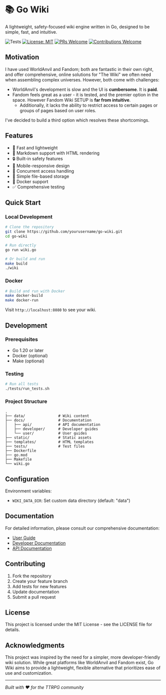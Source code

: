 # 📚 Go Wiki

A lightweight, safety-focused wiki engine written in Go, designed to be simple, fast, and intuitive.

![Tests](https://github.com/github/docs/actions/workflows/test.yml/badge.svg)
[![License: MIT](https://img.shields.io/badge/License-MIT-yellow.svg)](https://opensource.org/licenses/MIT)
[![PRs Welcome](https://img.shields.io/badge/PRs-welcome-brightgreen.svg)](http://makeapullrequest.com)
[![Contributions Welcome](https://img.shields.io/badge/contributions-welcome-brightgreen.svg?style=flat)](https://github.com/yourusername/blazingly-fast-dev/issues)

## Motivation

I have used WorldAnvil and Fandom; both are fantastic in their own right, and offer comprehensive,
online solutions for "The Wiki" we often need when assembling complex universes.
However, both come with challenges:

* WorldAnvil's development is slow and the UI is **cumbersome**. It is **paid**.
* Fandom feels great as a user - it is tested, and the premier option in the space. However Fandom Wiki SETUP is **far from intuitive**.
  * Additionally, it lacks the ability to restrict access to certain pages or groups of pages based on user roles.

I've decided to build a third option which resolves these shortcomings.

## Features

- 🚀 Fast and lightweight
- 📝 Markdown support with HTML rendering
- 🔒 Built-in safety features
- 📱 Mobile-responsive design
- 🔄 Concurrent access handling
- 💾 Simple file-based storage
- 🐳 Docker support
- ✅ Comprehensive testing

## Quick Start

### Local Development

```bash
# Clone the repository
git clone https://github.com/yourusername/go-wiki.git
cd go-wiki

# Run directly
go run wiki.go

# Or build and run
make build
./wiki
```

### Docker

```bash
# Build and run with Docker
make docker-build
make docker-run
```

Visit `http://localhost:8080` to see your wiki.

## Development

### Prerequisites

- Go 1.20 or later
- Docker (optional)
- Make (optional)

### Testing

```bash
# Run all tests
./tests/run_tests.sh
```

### Project Structure

```
.
├── data/               # Wiki content
├── docs/               # Documentation
│   ├── api/            # API documentation
│   ├── developer/      # Developer guides
│   └── user/           # User guides
├── static/             # Static assets
├── templates/          # HTML templates
├── tests/              # Test files
├── Dockerfile
├── go.mod
├── Makefile
└── wiki.go
```

## Configuration

Environment variables:
- `WIKI_DATA_DIR`: Set custom data directory (default: "data")

## Documentation

For detailed information, please consult our comprehensive documentation:

* [User Guide](./docs/user/index.md)
* [Developer Documentation](./docs/developer/index.md)
* [API Documentation](./docs/api/index.md)

## Contributing

1. Fork the repository
2. Create your feature branch
3. Add tests for new features
4. Update documentation
5. Submit a pull request

## License

This project is licensed under the MIT License - see the LICENSE file for details.

## Acknowledgments

This project was inspired by the need for a simpler, more developer-friendly wiki solution. While great platforms like WorldAnvil and Fandom exist, Go Wiki aims to provide a lightweight, flexible alternative that prioritizes ease of use and customization.

---
*Built with ❤️ for the TTRPG community*

